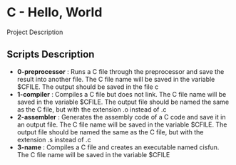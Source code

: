 <h1>C - Hello, World</h1>
<p>Project Description</p>
<h2>Scripts Description</h2>
<ul>
<li><strong>0-preprocessor</strong> : Runs a C file through the preprocessor and save the result into another file. The C file name will be saved in the variable $CFILE. The output should be saved in the file c</li>
<li><strong>1-compiler</strong> : Compiles a C file but does not link. The C file name will be saved in the variable $CFILE. The output file should be named the same as the C file, but with the extension .o instead of .c</li>
<li><strong>2-assembler</strong> : Generates the assembly code of a C code and save it in an output file. The C file name will be saved in the variable $CFILE. The output file should be named the same as the C file, but with the extension .s instead of .c</li>
<li><strong>3-name</strong> : Compiles a C file and creates an executable named cisfun. The C file name will be saved in the variable $CFILE</li>
</ul>
